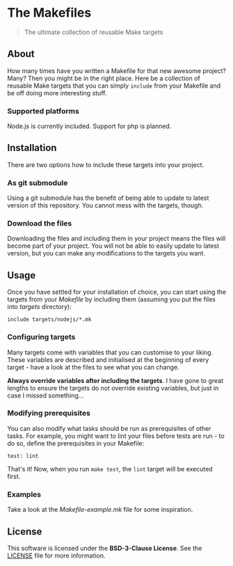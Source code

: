 # The Makefiles

> The ultimate collection of reusable Make targets

## About

How many times have you written a Makefile for that new awesome project? Many? Then you might be in the right place. Here be a collection of reusable Make targets that you can simply `include` from your Makefile and be off doing more interesting stuff.

### Supported platforms

Node.js is currently included. Support for php is planned.

## Installation

There are two options how to include these targets into your project.

### As git submodule

Using a git submodule has the benefit of being able to update to latest version of this repository. You cannot mess with the targets, though.

### Download the files

Downloading the files and including them in your project means the files will become part of your project. You will not be able to easily update to latest version, but you can make any modifications to the targets you want.

## Usage

Once you have settled for your installation of choice, you can start using the targets from your *Makefile* by including them (assuming you put the files into *targets* directory):

`include targets/nodejs/*.mk`

### Configuring targets

Many targets come with variables that you can customise to your liking. These variables are described and initialised at the beginning of every target - have a look at the files to see what you can change.

**Always override variables after including the targets**. I have gone to great lengths to ensure the targets do not override existing variables, but just in case I missed something...

### Modifying prerequisites

You can also modify what tasks should be run as prerequisites of other tasks. For example, you might want to lint your files before tests are run - to do so, define the prerequisites in your Makefile:

`test: lint`

That's it! Now, when you run `make test`, the `lint` target will be executed first.

### Examples

Take a look at the *Makefile-example.mk* file for some inspiration.

## License

This software is licensed under the **BSD-3-Clause License**. See the [LICENSE](LICENSE) file for more information.
